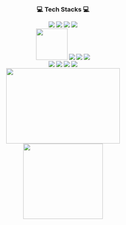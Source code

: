 <div align=center>
    <h3>💻 Tech Stacks 💻</h3>
    <div>
        <img src="https://img.shields.io/badge/SpringBoot-6DB33F?style=for-the-badge&logo=SpringBoot&logoColor=white">
        <img src="https://img.shields.io/badge/SpringSecurity-6DB33F?style=for-the-badge&logo=SpringSecurity&logoColor=white">
        <img src="https://img.shields.io/badge/Redis-DC382D?style=for-the-badge&logo=Redis&logoColor=white">
        <img src="https://img.shields.io/badge/MariaDB-003545?style=for-the-badge&logo=MariaDB&logoColor=white">
    </br>
        <img width="83cm" src="https://img.shields.io/badge/React-61DAFB?style=flat-square&logo=React&logoColor=white"/>
        <img src="https://img.shields.io/badge/TypeScript-3178C6?style=for-the-badge&logo=TypeScript&logoColor=white">
        <img src="https://img.shields.io/badge/Redux-764ABC?style=for-the-badge&logo=Redux&logoColor=white">
        <img src="https://img.shields.io/badge/StyledComponents-DB7093?style=for-the-badge&logo=StyledComponents&logoColor=white">
    </br>
        <img src="https://img.shields.io/badge/amazon ec2-FF9900.svg?style=for-the-badge&logo=amazonec2&logoColor=white">
        <img src="https://img.shields.io/badge/github actions-2088FF.svg?style=for-the-badge&logo=githubactions&logoColor=white">
        <img src="https://img.shields.io/badge/docker-%230db7ed.svg?style=for-the-badge&logo=docker&logoColor=white">
        <img src="https://img.shields.io/badge/nginx-009639.svg?style=for-the-badge&logo=nginx&logoColor=white">      
    </div>
    <a href="https://github.com/anuraghazra/github-readme-stats">
        <img width=300 height=200 align="center" src="https://github-readme-stats.vercel.app/api?username=hobakk&show_icons=true&theme=radical" />
    </a>
    <a href="https://github.com/anuraghazra/convoychat">
        <img width=210 height=200 align="center" src="https://github-readme-stats.vercel.app/api/top-langs?username=hobakk&show_icons=true&theme=radical&layout=compact&langs_count=8&card_width=320" />
</a>
</div>

